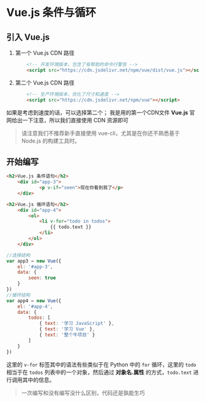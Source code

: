 # Vue.js 条件与循环

## 引入 Vue.js
1. 第一个 Vue.js CDN 路径

    ```html
        <!-- 开发环境版本，包含了有帮助的命令行警告 -->
        <script src="https://cdn.jsdelivr.net/npm/vue/dist/vue.js"></script>
    ```

2. 第二个 Vue.js CDN 路径

    ```html
        <!-- 生产环境版本，优化了尺寸和速度 -->
        <script src="https://cdn.jsdelivr.net/npm/vue"></script>
    ```
如果是考虑到速度的话，可以选择第二个； 我是用的第一个CDN文件
**Vue.js** 官网给出一下注意，所以我们直接使用 CDN 资源即可
> 请注意我们不推荐新手直接使用 vue-cli，尤其是在你还不熟悉基于 Node.js 的构建工具时。

## 开始编写

```html
<h2>Vue.js 条件语句</h2>
    <div id="app-3">
            <p v-if="seen">现在你看到我了</p>   
    </div>

<h2>Vue.js 循环语句</h2>
    <div id="app-4">
        <ol>
            <li v-for="todo in todos">
                {{ todo.text }}
            </li>
        </ol>
    </div>  
```

```javascript
//选择结构
var app3 = new Vue({
    el: '#app-3',
    data: {
        seen: true
    }
})
//循环结构
var app4 = new Vue({
    el: '#app-4',
    data: {
        todos: [
            { text: '学习 JavaScript' },
            { text: '学习 Vue' },
            { text: '整个牛项目' }
        ]
    }
})
```
这里的 `v-for` 标签其中的语法有些类似于在 Python 中的 `for` 循环，这里的 `todo` 相当于在 `todos` 列表中的一个对象，然后通过 **对象名.属性** 的方式，`todo.text` 进行调用其中的信息。

> 一次编写和没有编写没什么区别，代码还是孰能生巧
